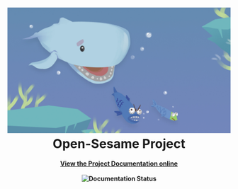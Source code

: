 <h1 align="center">
  <img src="Documentations/source/_static/Software_UI/Environment/Cover.jpg" alt="Awesome">
  <br>
  Open-Sesame Project
</h1>

<h4 align="center">
  <a href="https://open-sesame-docs.readthedocs.io">View the Project Documentation online</a>
  <br><br>
  <img width="80" src="http://readthedocs.org/projects/de3-rob1-chess/badge/?version=latest" alt="Documentation Status">
</h4>
